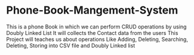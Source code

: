 # Phone-Book-Mangement-System
This is a phone Book in which we can perform CRUD operations by using Doubly Linked List
It will collects the Contact data from the users
This Project will teaches us about operations Like Adding, Deleting, Searching, Deleting, Storing into CSV file and Doubly Linked list

